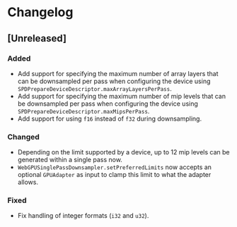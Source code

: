 # Changelog

## [Unreleased]

### Added

 - Add support for specifying the maximum number of array layers that can be downsampled per pass when configuring the device using `SPDPrepareDeviceDescriptor.maxArrayLayersPerPass`.
 - Add support for specifying the maximum number of mip levels that can be downsampled per pass when configuring the device using `SPDPrepareDeviceDescriptor.maxMipsPerPass`.
 - Add support for using `f16` instead of `f32` during downsampling.

 ### Changed

 - Depending on the limit supported by a device, up to 12 mip levels can be generated within a single pass now.
 - `WebGPUSinglePassDownsampler.setPreferredLimits` now accepts an optional `GPUAdapter` as input to clamp this limit to what the adapter allows.

 ### Fixed

 - Fix handling of integer formats (`i32` and `u32`).

